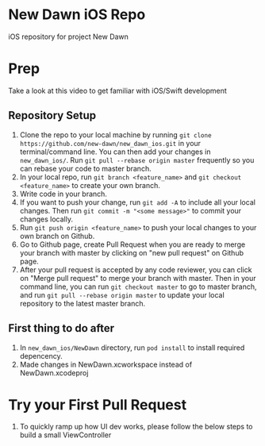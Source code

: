 # New Dawn iOS Repo
iOS repository for project New Dawn

# Prep
Take a look at this video to get familiar with iOS/Swift development

## Repository Setup
1. Clone the repo to your local machine by running `git clone https://github.com/new-dawn/new_dawn_ios.git` in your terminal/command line. You can then add your changes in `new_dawn_ios/`. Run `git pull --rebase origin master` frequently so you can rebase your code to master branch.
2. In your local repo, run `git branch <feature_name>` and `git checkout <feature_name>` to create your own branch.
3. Write code in your branch. 
4. If you want to push your change, run `git add -A` to include all your local changes. Then run `git commit -m "<some message>"` to commit your changes locally.
4. Run `git push origin <feature_name>` to push your local changes to your own branch on Github.
5. Go to Github page, create Pull Request when you are ready to merge your branch with master by clicking on "new pull request" on Github page.
6. After your pull request is accepted by any code reviewer, you can click on "Merge pull request" to merge your branch with master. Then in your command line, you can run `git checkout master` to go to master branch, and run `git pull --rebase origin master` to update your local repository to the latest master branch.

## First thing to do after
1. In `new_dawn_ios/NewDawn` directory, run `pod install` to install required depencency.
2. Made changes in NewDawn.xcworkspace instead of NewDawn.xcodeproj

# Try your First Pull Request
1. To quickly ramp up how UI dev works, please follow the below steps to build a small ViewController 
